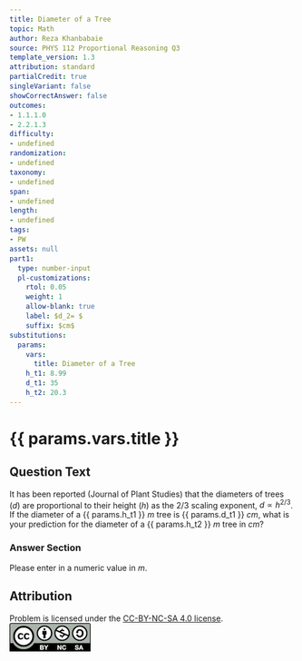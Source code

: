 ```yaml
---
title: Diameter of a Tree
topic: Math
author: Reza Khanbabaie
source: PHYS 112 Proportional Reasoning Q3
template_version: 1.3
attribution: standard
partialCredit: true
singleVariant: false
showCorrectAnswer: false
outcomes:
- 1.1.1.0
- 2.2.1.3
difficulty:
- undefined
randomization:
- undefined
taxonomy:
- undefined
span:
- undefined
length:
- undefined
tags:
- PW
assets: null
part1:
  type: number-input
  pl-customizations:
    rtol: 0.05
    weight: 1
    allow-blank: true
    label: $d_2= $
    suffix: $cm$
substitutions:
  params:
    vars:
      title: Diameter of a Tree
    h_t1: 8.99
    d_t1: 35
    h_t2: 20.3
---
```

# {{ params.vars.title }}

## Question Text

It has been reported (Journal of Plant Studies) that the diameters of trees ($d$) are proportional to their height ($h$) as the $2/3$ scaling exponent, $d \propto h^{2/3}$. If the diameter of a {{ params.h_t1 }} $m$ tree is {{ params.d_t1 }} $cm$, what is your prediction for the diameter of a {{ params.h_t2 }} $m$ tree in $cm$?

### Answer Section

Please enter in a numeric value in $m$.

## Attribution

Problem is licensed under the [CC-BY-NC-SA 4.0 license](https://creativecommons.org/licenses/by-nc-sa/4.0/).<br> ![The Creative Commons 4.0 license requiring attribution-BY, non-commercial-NC, and share-alike-SA license.](https://raw.githubusercontent.com/firasm/bits/master/by-nc-sa.png)